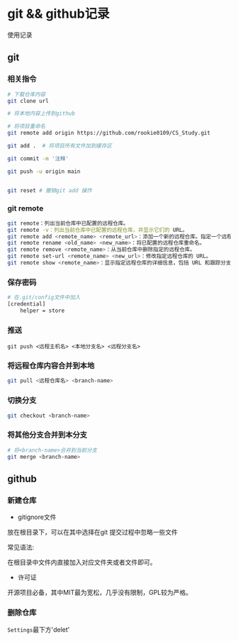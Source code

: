 # git && github记录
使用记录

## git

### 相关指令

```bash
# 下载仓库内容
git clone url

# 将本地内容上传到github

# 将项目重命名
git remote add origin https://github.com/rookie0109/CS_Study.git

git add .  # 将项目所有文件加到缓存区

git commit -m '注释'

git push -u origin main


git reset # 撤销git add 操作

```





### git remote

```bash
git remote：列出当前仓库中已配置的远程仓库。
git remote -v：列出当前仓库中已配置的远程仓库，并显示它们的 URL。
git remote add <remote_name> <remote_url>：添加一个新的远程仓库。指定一个远程仓库的名称和 URL，将其添加到当前仓库中。
git remote rename <old_name> <new_name>：将已配置的远程仓库重命名。
git remote remove <remote_name>：从当前仓库中删除指定的远程仓库。
git remote set-url <remote_name> <new_url>：修改指定远程仓库的 URL。
git remote show <remote_name>：显示指定远程仓库的详细信息，包括 URL 和跟踪分支。
```

### 保存密码

```bash
# 在.git/config文件中加入
[credential]
    helper = store
```

### 推送

```bahs
git push <远程主机名> <本地分支名> <远程分支名> 
```

###  将远程仓库内容合并到本地

```bash
git pull <远程仓库名> <branch-name>
```

### 切换分支

```bash
git checkout <branch-name>
```

### 将其他分支合并到本分支

```bash
# 将<branch-name>合并到当前分支
git merge <branch-name>
```







## github

### 新建仓库

- gitignore文件

放在根目录下，可以在其中选择在git 提交过程中忽略一些文件

常见语法:

在根目录中文件内直接加入对应文件夹或者文件即可。

- 许可证

开源项目必备，其中MIT最为宽松，几乎没有限制，GPL较为严格。



### 删除仓库

`Settings`最下方'delet'





